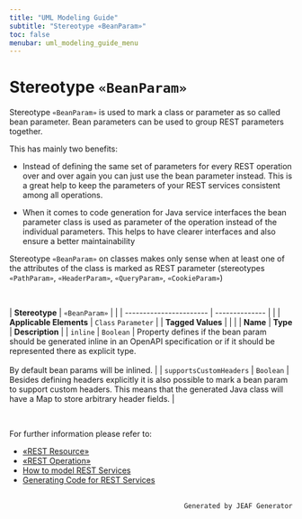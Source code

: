 ```yaml
---
title: "UML Modeling Guide"
subtitle: "Stereotype «BeanParam»"
toc: false
menubar: uml_modeling_guide_menu
---
```


# Stereotype `«BeanParam»`
Stereotype `«BeanParam»` is used to mark a class or parameter as so called bean parameter. Bean parameters can be used to group REST parameters together. 

This has mainly two benefits:

- Instead of defining the same set of parameters for every REST operation over and over again you can just use the bean parameter instead. This is a great help to keep the parameters of your REST services consistent among all operations.

- When it comes to code generation for Java service interfaces the bean parameter class is used as parameter of the operation instead of the individual parameters. This helps to have clearer interfaces and also ensure a better maintainability

Stereotype `«BeanParam»` on classes makes only sense when at least one of the attributes of the class is marked as REST parameter (stereotypes `«PathParam»`, `«HeaderParam»`, `«QueryParam»`, `«CookieParam»`)

<br>

| **Stereotype**          | `«BeanParam»` | |
| ----------------------- | -------------- | |
| **Applicable Elements** | `Class` `Parameter`        |
| **Tagged Values**       |                       |                                                                                                                                                                                                          |
| **Name**                | **Type**              | **Description**                                                                                                                                                                                          |
| `inline`   | `Boolean` | Property defines if the bean  param should be generated inline in an OpenAPI specification or if it should be represented there as explicit type.<br><br>By default bean params will be inlined. |
| `supportsCustomHeaders`   | `Boolean` | Besides defining headers explicitly it is also possible to mark a bean param to support custom headers. This means that the generated Java class will have a Map to store arbitrary header fields.  |

<br>

For further information please refer to:
- [«REST Resource»](/uml-modeling-guide/jmm/RESTResource)
- [«REST Operation»](/uml-modeling-guide/jmm/RESTOperation)
- [How to model REST Services](/uml-modeling-guide/how-to-model-rest-service-apis)
- [Generating Code for REST Services](/developer-guide/code-for-jeaf-services)


<br>

<div style="text-align: right"><code>Generated by JEAF Generator</code></div>

    